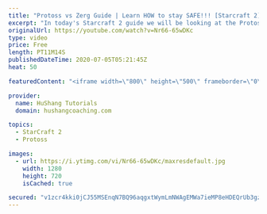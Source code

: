 ```yaml
---
title: "Protoss vs Zerg Guide | Learn HOW to stay SAFE!!! [Starcraft 2]"
excerpt: "In today's Starcraft 2 guide we will be looking at the Protoss vs Zerg (PvZ) matchup.  Let's take a look at a simple tip that will help you win in all of your Protoss vs Zerg (PvZ) matches. This is a strategy I use when playing pvz to easily crush the bugs. Hope you enjoy the guide!  Protoss vs Zerg"
originalUrl: https://youtube.com/watch?v=Nr66-65wDKc
type: video
price: Free
length: PT11M14S
publishedDateTime: 2020-07-05T05:21:45Z
heat: 50

featuredContent: "<iframe width=\"800\" height=\"500\" frameborder=\"0\" src=\"https://www.youtube.com/embed/Nr66-65wDKc\" allow=\"accelerometer; autoplay; encrypted-media; gyroscope; picture-in-picture\" allowfullscreen></iframe>"

provider:
  name: HuShang Tutorials
  domain: hushangcoaching.com

topics:
  - StarCraft 2
  - Protoss

images:
  - url: https://i.ytimg.com/vi/Nr66-65wDKc/maxresdefault.jpg
    width: 1280
    height: 720
    isCached: true

secured: "v1zcr4kki0jCJ55MSEnqN7BQ96aqgxtWymLmNWAgEMWa7ieMP8eHDEQrUb3gzIkh4mhrhstg7Uxd6WsDrcWYKMPlBQbe2Z/yNiYrLcu1Qd4ewoeC0lF2xs/RGh5NGkAvGGD4CHoyM3dUBvzbVJhFv5IK1DgCvh7LjzFDmL1M6SCekzOFigc5+mmC2b/wah3zEMZG1gMZ79yZNyFcmQ1LN4PMeViCLjwkyoRuh6Ot7IzfDF2izNml9q6qU2QFDhPuZdmEsnlHUoR9DS4EEHHyrnf63DviNVMTwHg41XYygOwEUp8WQgXuMhOEAK11fIRT63q0dFl5By5lDK8BwQ9J07lm48zQPE2yvhZU5C/moDogDBNK22hG1k0gNahqroDWZzx3J0dyZrFtkRTBLv03FFGoOMlyQADAumHRUo4k1vI=;N5B8j+OxPRXrCbWXLhFs8A=="
---
```


